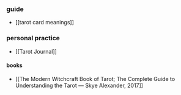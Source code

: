 ### guide
- [[tarot card meanings]]
### personal practice
- [[Tarot Journal]] 
#### books
- [[The Modern Witchcraft Book of Tarot; The Complete Guide to Understanding the Tarot — Skye Alexander, 2017]] 